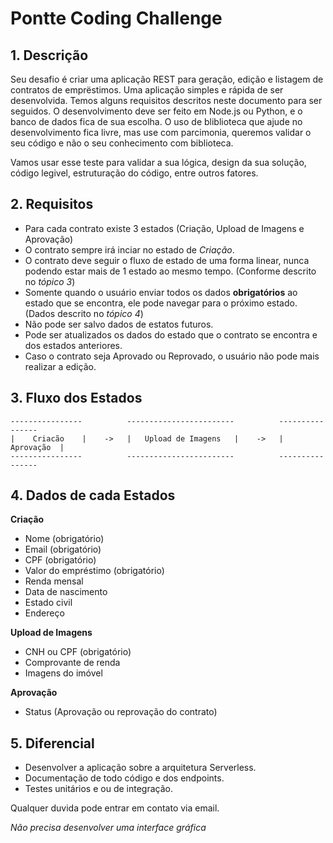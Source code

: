 # Pontte Coding Challenge

## 1. Descrição

Seu desafio é criar uma aplicação REST para geração, edição e listagem de contratos de emprëstimos. Uma aplicação simples e rápida de ser desenvolvida. Temos alguns requisitos descritos neste documento para ser seguidos.
O desenvolvimento deve ser feito em Node.js ou Python, e o banco de dados fica de sua escolha. O uso de bliblioteca que ajude no desenvolvimento fica livre, mas use com parcimonia, queremos validar o seu código e não o seu conhecimento com biblioteca.

Vamos usar esse teste para validar a sua lógica, design da sua solução, código legivel, estruturação do código, entre outros fatores.



## 2. Requisitos
- Para cada contrato existe 3 estados (Criação, Upload de Imagens e Aprovação)
- O contrato sempre irá inciar no estado de *Criação*.
- O contrato deve seguir o fluxo de estado de uma forma linear, nunca podendo estar mais de 1 estado ao mesmo tempo. (Conforme descrito no *tópico 3*)
- Somente quando o usuário enviar todos os dados **obrigatórios** ao estado que se encontra, ele pode navegar para o próximo estado. (Dados descrito no *tópico 4*)
- Não pode ser salvo dados de estatos futuros.
- Pode ser atualizados os dados do estado que o contrato se encontra e dos estados anteriores.
- Caso o contrato seja Aprovado ou Reprovado, o usuário não pode mais realizar a edição.



## 3. Fluxo dos Estados
```
----------------          ------------------------          ----------------
|    Criacão    |    ->   |   Upload de Imagens   |    ->   |   Aprovação  |
----------------          ------------------------          ----------------
```



## 4. Dados de cada Estados

**Criação**
 - Nome (obrigatório)
 - Email (obrigatório)
 - CPF (obrigatório)
 - Valor do empréstimo (obrigatório)
 - Renda mensal
 - Data de nascimento
 - Estado civil
 - Endereço

**Upload de Imagens**
 - CNH ou CPF (obrigatório)
 - Comprovante de renda
 - Imagens do imóvel

**Aprovação**
 - Status (Aprovação ou reprovação do contrato)


## 5. Diferencial
- Desenvolver a aplicação sobre a arquitetura Serverless.
- Documentação de todo código e dos endpoints.
- Testes unitários e ou de integração.


Qualquer duvida pode entrar em contato via email.

*Não precisa desenvolver uma interface gráfica*
